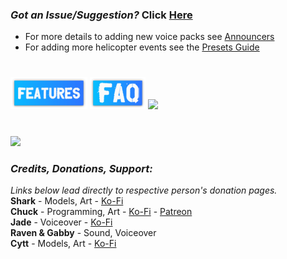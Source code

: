 ### _Got an Issue/Suggestion?_ Click [Here](https://github.com/sharkster91/ExpandedHelicopterEvents/issues)
- For more details to adding new voice packs see [Announcers](https://github.com/sharkster91/ExpandedHelicopterEvents/blob/main/Contents/mods/Expanded%20Helicopter%20Events/media/lua/shared/ExpandedHelicopter03a_Announcers.lua)
- For adding more helicopter events see the  [Presets Guide](https://github.com/sharkster91/ExpandedHelicopterEvents/blob/main/Contents/mods/Expanded%20Helicopter%20Events/media/lua/shared/ExpandedHelicopter_PRESETGUIDE.lua)
#
[![](https://raw.githubusercontent.com/TEHE-Studios/ExpandedHelicopterEvents/main/images/FEATURES.png)](https://github.com/TEHE-Studios/ExpandedHelicopterEvents/blob/main/docs/FEATURES.md)
[![](https://raw.githubusercontent.com/TEHE-Studios/ExpandedHelicopterEvents/main/images/FAQ.png)](https://github.com/TEHE-Studios/ExpandedHelicopterEvents/blob/main/docs/FAQ.md)
[![](https://raw.githubusercontent.com/TEHE-Studios/ExpandedHelicopterEvents/main/images/translation.png)](https://github.com/sharkster91/ExpandedHelicopterEvents/tree/main/Contents/mods/Expanded%20Helicopter%20Events/media/lua/shared/Translate)
#
[![](https://raw.githubusercontent.com/TEHE-Studios/ExpandedHelicopterEvents/main/images/supportLogo_sm.png)](https://github.com/TEHE-Studios/ExpandedHelicopterEvents/blob/main/docs/SUPPORT.md)
### _Credits, Donations, Support:_
_Links below lead directly to respective person's donation pages._  
**Shark** - Models, Art -  [Ko-Fi](https://ko-fi.com/sharkmods)  
**Chuck** - Programming, Art - [Ko-Fi](https://ko-fi.com/chuckleberryfinn) - [Patreon](https://www.patreon.com/Chu_uck)  
**Jade** - Voiceover - [Ko-Fi](https://ko-fi.com/jadedp)  
**Raven & Gabby** - Sound, Voiceover  
**Cytt** - Models, Art - [Ko-Fi](https://ko-fi.com/cytt)  
